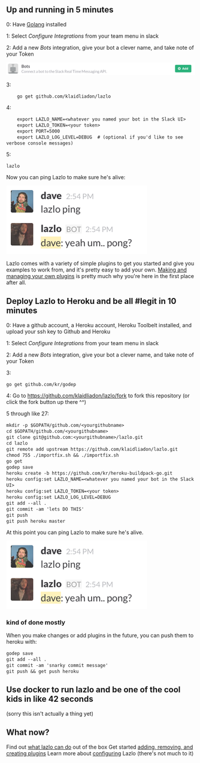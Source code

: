 ## Up and running in 5 minutes

0: Have [Golang](https://golang.org/doc/install) installed

1: Select *Configure Integrations* from your team menu in slack

2: Add a new *Bots* integration, give your bot a clever name, and take note of your Token

![integration](screenshots/add_bot_integration.png)

3: 
```
	go get github.com/klaidliadon/lazlo
```

4: 
```
	export LAZLO_NAME=<whatever you named your bot in the Slack UI>
	export LAZLO_TOKEN=<your token>
	export PORT=5000
	export LAZLO_LOG_LEVEL=DEBUG  # (optional if you'd like to see verbose console messages)
```

5: 
```
lazlo
```

Now you can ping Lazlo to make sure he's alive: 

![](screenshots/ping_lazlo.png)

Lazlo comes with a variety of simple plugins to get you started and give you
examples to work from, and it's pretty easy to add your own. [Making and
managing your own plugins](plugins.md) is pretty much why you're here in
the first place after all.

## Deploy Lazlo to Heroku and be all #legit in 10 minutes

0: Have a github account, a Heroku account, Heroku Toolbelt installed, and upload your ssh key to Github and Heroku

1: Select *Configure Integrations* from your team menu in slack

2: Add a new *Bots* integration, give your bot a clever name, and take note of your Token

3: 
```
go get github.com/kr/godep
```

4: Go to https://github.com/klaidliadon/lazlo/fork to fork this repository (or click the fork button up there ^^) 

5 through like 27:  
```
mkdir -p $GOPATH/github.com/<yourgithubname>
cd $GOPATH/github.com/<yourgithubname>
git clone git@github.com:<yourgithubname>/lazlo.git
cd lazlo
git remote add upstream https://github.com/klaidliadon/lazlo.git
chmod 755 ./importfix.sh && ./importfix.sh
go get
godep save
heroku create -b https://github.com/kr/heroku-buildpack-go.git
heroku config:set LAZLO_NAME=<whatever you named your bot in the Slack UI>
heroku config:set LAZLO_TOKEN=<your token>
heroku config:set LAZLO_LOG_LEVEL=DEBUG
git add --all .
git commit -am 'lets DO THIS'
git push
git push heroku master
```

At this point you can ping Lazlo to make sure he's alive.

![hi](screenshots/ping_lazlo.png)

### kind of done mostly
When you make changes or add plugins in the future, you can push them to heroku with: 

```
godep save
git add --all .
git commit -am 'snarky commit message'
git push && get push heroku
```

## Use docker to run lazlo and be one of the cool kids in like 42 seconds
(sorry this isn't actually a thing yet)

## What now?
Find out [what lazlo can do](included_plugins.md) out of the box
Get started [adding, removing, and creating plugins](plugins.md)
Learn more about [configuring](configuration.md) Lazlo (there's not much to it)

